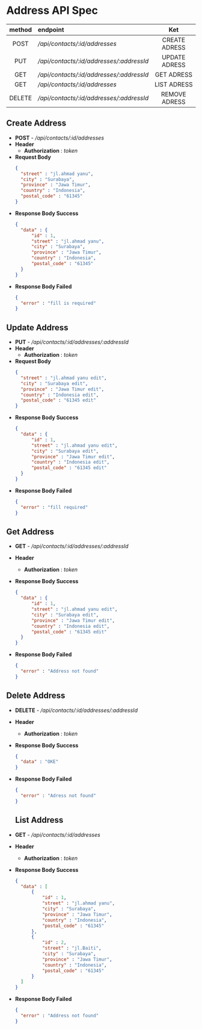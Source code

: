 # **Address API Spec**

|method|endpoint|Ket|
|:---:|:---|:---:|
|POST|_/api/contacts/:id/addresses_|CREATE ADRESS|
|PUT|_/api/contacts/:id/addresses/:addressId_|UPDATE ADRESS|
|GET|_/api/contacts/:id/addresses/:addressId_|GET ADRESS|
|GET|_/api/contacts/:id/addresses_|LIST ADRESS|
|DELETE|_/api/contacts/:id/addresses/:addressId_|REMOVE ADRESS|

## **Create Address**
- **POST** - _/api/contacts/:id/addresses_
- **Header**
  - **Authorization** : _token_
- **Request Body**
  ```json
  {
    "street" : "jl.ahmad yanu",
    "city" : "Surabaya",
    "province" : "Jawa Timur",
    "country" : "Indonesia",
    "postal_code" : "61345"
  }
  ```
- **Response Body Success**
  ```json
  {
    "data" : {
        "id" : 1,
        "street" : "jl.ahmad yanu",
        "city" : "Surabaya",
        "province" : "Jawa Timur",
        "country" : "Indonesia",
        "postal_code" : "61345"
    }
  }
  ```
- **Response Body Failed**
  ```json
  {
    "error" : "fill is required"
  }
  ```

## **Update Address**
- **PUT** - _/api/contacts/:id/addresses/:addressId_
- **Header**
  -  **Authorization** : _token_
- **Request Body**
  ```json
  {
    "street" : "jl.ahmad yanu edit",
    "city" : "Surabaya edit",
    "province" : "Jawa Timur edit",
    "country" : "Indonesia edit",
    "postal_code" : "61345 edit"
  }
  ```
- **Response Body Success**
  ```json
  {
    "data" : {
        "id" : 1,
        "street" : "jl.ahmad yanu edit",
        "city" : "Surabaya edit",
        "province" : "Jawa Timur edit",
        "country" : "Indonesia edit",
        "postal_code" : "61345 edit"
    }
  }
  ```
- **Response Body Failed**
  ```json
  {
    "error" : "fill required"
  }
  ```

## **Get Address**
- **GET** - _/api/contacts/:id/addresses/:addressId_
- **Header**
  -  **Authorization** : _token_

- **Response Body Success**
  ```json
  {
    "data" : {
        "id" : 1,
        "street" : "jl.ahmad yanu edit",
        "city" : "Surabaya edit",
        "province" : "Jawa Timur edit",
        "country" : "Indonesia edit",
        "postal_code" : "61345 edit"
    }
  }
  ```
- **Response Body Failed**
  ```json
  {
    "error" : "Address not found"
  }
  ```

## **Delete Address**
- **DELETE** - _/api/contacts/:id/addresses/:addressId_
- **Header**
  -  **Authorization** : _token_

- **Response Body Success**
  ```json
  {
    "data" : "OKE"
  }
  ```
- **Response Body Failed**
  ```json
  {
    "error" : "Adress not found"
  }
  ```

  ## **List Address**
- **GET** - _/api/contacts/:id/addresses_
- **Header**
  -  **Authorization** : _token_

- **Response Body Success**
  ```json
  {
    "data" : [
        {
            "id" : 1,
            "street" : "jl.ahmad yanu",
            "city" : "Surabaya",
            "province" : "Jawa Timur",
            "country" : "Indonesia",
            "postal_code" : "61345"
        },
        {
            "id" : 2,
            "street" : "jl.Baiti",
            "city" : "Surabaya",
            "province" : "Jawa Timur",
            "country" : "Indonesia",
            "postal_code" : "61345"
        }
    ]
  }
  ```
- **Response Body Failed**
  ```json
  {
    "error" : "Address not found"
  }
  ```